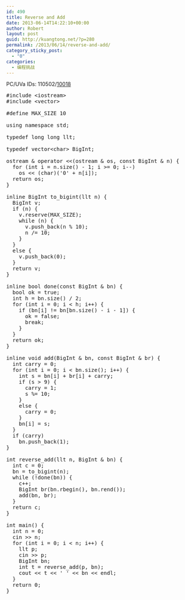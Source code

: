 ```yaml
---
id: 490
title: Reverse and Add
date: 2013-06-14T14:22:10+00:00
author: Robert
layout: post
guid: http://kuangtong.net/?p=280
permalink: /2013/06/14/reverse-and-add/
category_sticky_post:
  - "0"
categories:
  - 编程挑战
---
```

PC/UVa IDs: 110502/<a href="http://uva.onlinejudge.org/index.php?option=com_onlinejudge&#038;Itemid=8&#038;page=show_problem&#038;problem=959" target="_blank">10018</a>
  
<!--more-->

<pre class="brush: cpp; title: ; notranslate" title="">#include &lt;iostream&gt;
#include &lt;vector&gt;

#define MAX_SIZE 10

using namespace std;

typedef long long llt;

typedef vector&lt;char&gt; BigInt;

ostream & operator &lt;&lt;(ostream & os, const BigInt & n) {
  for (int i = n.size() - 1; i &gt;= 0; i--)
    os &lt;&lt; (char)('0' + n[i]);
  return os;
}

inline BigInt to_bigint(llt n) {
  BigInt v;
  if (n) {
    v.reserve(MAX_SIZE);
    while (n) {
      v.push_back(n % 10);
      n /= 10;
    }
  }
  else {
    v.push_back(0);
  }
  return v;
}

inline bool done(const BigInt & bn) {
  bool ok = true;
  int h = bn.size() / 2;
  for (int i = 0; i &lt; h; i++) {
    if (bn[i] != bn[bn.size() - i - 1]) {
      ok = false;
      break;
    }
  }
  return ok;
}

inline void add(BigInt & bn, const BigInt & br) {
  int carry = 0;
  for (int i = 0; i &lt; bn.size(); i++) {
    int s = bn[i] + br[i] + carry;
    if (s &gt; 9) {
      carry = 1;
      s %= 10;
    }
    else {
      carry = 0;
    }
    bn[i] = s;
  }
  if (carry)
    bn.push_back(1);
}

int reverse_add(llt n, BigInt & bn) {
  int c = 0;
  bn = to_bigint(n);
  while (!done(bn)) {
    c++;
    BigInt br(bn.rbegin(), bn.rend());
    add(bn, br);
  }
  return c;
}

int main() {
  int n = 0;
  cin &gt;&gt; n;
  for (int i = 0; i &lt; n; i++) {
    llt p;
    cin &gt;&gt; p;
    BigInt bn;
    int t = reverse_add(p, bn);
    cout &lt;&lt; t &lt;&lt; ' ' &lt;&lt; bn &lt;&lt; endl;
  }
  return 0;
}
</pre>

<div class="addtoany_share_save_container addtoany_content_bottom">
  <div class="a2a_kit a2a_kit_size_32 addtoany_list a2a_target" id="wpa2a_34">
    <a class="a2a_button_facebook" href="http://www.addtoany.com/add_to/facebook?linkurl=http%3A%2F%2Fkuangtong.me%2F2013%2F06%2F14%2Freverse-and-add%2F&linkname=Reverse%20and%20Add" title="Facebook" rel="nofollow" target="_blank"></a><a class="a2a_button_twitter" href="http://www.addtoany.com/add_to/twitter?linkurl=http%3A%2F%2Fkuangtong.me%2F2013%2F06%2F14%2Freverse-and-add%2F&linkname=Reverse%20and%20Add" title="Twitter" rel="nofollow" target="_blank"></a><a class="a2a_button_google_plus" href="http://www.addtoany.com/add_to/google_plus?linkurl=http%3A%2F%2Fkuangtong.me%2F2013%2F06%2F14%2Freverse-and-add%2F&linkname=Reverse%20and%20Add" title="Google+" rel="nofollow" target="_blank"></a><a class="a2a_button_sina_weibo" href="http://www.addtoany.com/add_to/sina_weibo?linkurl=http%3A%2F%2Fkuangtong.me%2F2013%2F06%2F14%2Freverse-and-add%2F&linkname=Reverse%20and%20Add" title="Sina Weibo" rel="nofollow" target="_blank"></a><a class="a2a_dd addtoany_share_save" href="https://www.addtoany.com/share_save"></a>
  </div>
</div>